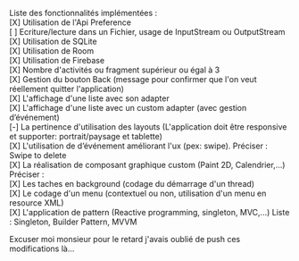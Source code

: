 Liste des fonctionnalités implémentées :<br>
[X] Utilisation de l'Api Preference<br>
[ ] Ecriture/lecture dans un Fichier, usage de InputStream ou OutputStream<br>
[X] Utilisation de SQLite<br>
[X] Utilisation de Room<br>
[X] Utilisation de Firebase<br>
[X] Nombre d'activités ou fragment supérieur ou égal à 3<br>
[X] Gestion du bouton Back (message pour confirmer que l'on veut réellement quitter l'application)<br>
[X] L'affichage d'une liste avec son adapter<br>
[X] L'affichage d'une liste avec un custom adapter (avec gestion d’événement)<br>
[-] La pertinence d'utilisation des layouts (L'application doit être responsive et supporter: portrait/paysage et tablette)<br>
[X] L'utilisation de d’événement améliorant l'ux (pex: swipe). Préciser : Swipe to delete<br>
[X] La réalisation de composant graphique custom (Paint 2D, Calendrier,...) Préciser :<br>
[X] Les taches en background (codage du démarrage d'un thread)<br>
[X] Le codage d'un menu (contextuel ou non, utilisation d'un menu en resource XML)<br>
[X] L'application de pattern (Reactive programming, singleton, MVC,...) Liste : Singleton, Builder Pattern, MVVM<br>


Excuser moi monsieur pour le retard j'avais oublié de push ces modifications là... 
